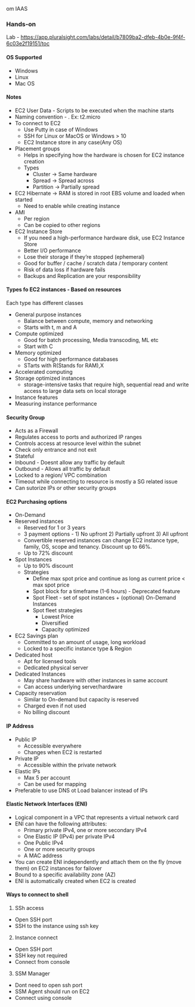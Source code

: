 om
IAAS

### Hands-on
Lab - https://app.pluralsight.com/labs/detail/b7809ba2-dfeb-4b0e-9f4f-6c03e2f19151/toc

#### OS Supported
- Windows
- Linux
- Mac OS

#### Notes

- EC2 User Data - Scripts to be executed when the machine starts
- Naming convention - <instance type><generation>.<resource size> Ex: t2.micro
- To connect to EC2
  - Use Putty in case of Windows
  - SSH for Linux or MacOS or Windows > 10
  - EC2 Instance store in any case(Any OS)
- Placement groups
  - Helps in specifying how the hardware is chosen for EC2 instance creation
  - Types
    - Cluster -> Same hardware
    - Spread -> Spread across
    - Partition -> Partially spread
- EC2 Hibernate -> RAM is stored in root EBS volume and loaded when started
  - Need to enable while creating instance
- AMI
  - Per region
  - Can be copied to other regions
- EC2 Instance Store
  - If you need a high-performance hardware disk, use EC2 Instance Store
  - Better I/O performance
  - Lose their storage if they’re stopped (ephemeral)
  - Good for buffer / cache / scratch data / temporary content 
  - Risk of data loss if hardware fails
  - Backups and Replication are your responsibility
  
  
#### Types fo EC2 instances - Based on resources

Each type has different classes
- General purpose instances
  - Balance between compute, memory and networking
  - Starts with t, m and A
- Compute optimized
  - Good for batch processing, Media transcoding, ML etc
  - Start with C
- Memory optimized
  - Good for high performance databases
  - STarts with R(Stands for RAM),X
- Accelerated computing
- Storage optimized instances
  -  storage-intensive tasks that require high, sequential read and write access to large data sets on local storage
- Instance features
- Measuring instance performance

#### Security Group
- Acts as a Firewall
- Regulates access to ports and authorized IP ranges
- Controls access at resource level within the subnet
- Check only entrance and not exit  
- Stateful
- Inbound - Doesnt allow any traffic by default
- Outbound - Allows all traffic by default
- Locked to a region/ VPC combination
- Timeout while connecting to resource is mostly a SG related issue
- Can sutorize IPs or other security groups

#### EC2 Purchasing options
- On-Demand
- Reserved instances
  - Reserved for 1 or 3 years
  - 3 payment options - 1) No upfront 2) Partially upfront 3) All upfront
  - Convertible reserved instances can change EC2 instance type, family, OS, scope and tenancy. Discount up to 66%.
  - Up to 72% discount
- Spot Instances
  - Up to 90% discount
  - Strategies
    - Define max spot price and continue as long as current price < max spot price
    - Spot block for a timeframe (1-6 hours) - Deprecated feature
    - Spot Fleet - set of spot instances + (optional) On-Demand Instances
    - Spot fleet strategies
       - Lowest Price
       - Diversified
       - Capacity optimized
- EC2 Savings plan 
  - Committed to an amount of usage, long workload
  - Locked to a specific instance type & Region
- Dedicated host
  - Apt for licensed tools
  - Dedicated physical server
- Dedicated Instances
  - May share hardware with other instances in same account
  - Can access underlying server/hardware
- Capacity reservation
  - Similar to On-demand but capacity is reserved
  - Charged even if not used
  - No billing discount

 #### IP Address
 - Public IP 
   - Accessible everywhere
   - Changes when EC2 is restarted
- Private IP
   - Accessible within the private network
- Elastic IPs
   - Max 5 per account
   - Can be used for mapping
- Preferable to use DNS ot Load balancer instead of IPs                                                                       

#### Elastic Network Interfaces (ENI)
- Logical component in a VPC that represents a virtual network card
- ENI can have the following attributes:
  - Primary private IPv4, one or more secondary IPv4
  - One Elastic IP (IPv4) per private IPv4
  - One Public IPv4
  - One or more security groups
  - A MAC address 
- You can create ENI independently and attach them on the fly (move them) on EC2 instances for failover
- Bound to a specific availability zone (AZ)
- ENI is automatically created when EC2 is created

#### Ways to connect to shell
1. SSh access
  - Open SSH port
  - SSH to the instance using ssh key
2. Instance connect
  - Open SSH port
  - SSH key not required
  - Connect from console
3. SSM Manager
  - Dont need to open ssh port
  - SSM Agent should run on EC2
  - Connect using console
